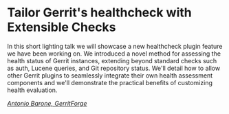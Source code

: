 # Tailor Gerrit's healthcheck with Extensible Checks

In this short lighting talk we will showcase a new healthcheck plugin feature
we have been working on.  We introduced a novel method for assessing the health
status of Gerrit instances, extending beyond standard checks such as auth,
Lucene queries, and Git repository status. We'll detail how to allow other
Gerrit plugins to seamlessly integrate their own health assessment components
and we'll demonstrate the practical benefits of customizing health evaluation.

*[Antonio Barone, GerritForge](../speakers.md#syntonyze)*

